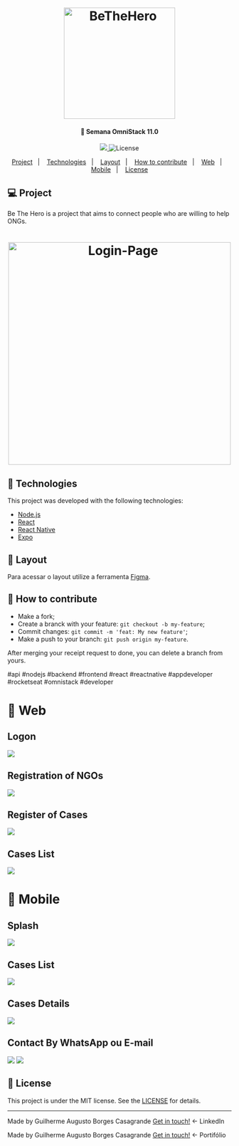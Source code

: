 <h1 align="center">
    <img alt="BeTheHero" title="#BeTheHero" src="assets_readme/logo.svg" width="250px" />
</h1>

<h4 align="center"> 
🚀 Semana OmniStack 11.0
</h4>
<p align="center">
<a aria-label="Completed" href="https://rocketseat.com.br/week-10/aulas#4">
    <img src="https://img.shields.io/badge/OmniStack-done-green?logo=data:image/png;base64,iVBORw0KGgoAAAANSUhEUgAAABAAAAAQCAMAAAAoLQ9TAAAALVBMVEVHcExxWsF0XMJzXMJxWcFsUsD///9jRrzY0u6Xh9Gsn9n39fyMecy0qd2bjNJWBT0WAAAABHRSTlMA2Do606wF2QAAAGlJREFUGJVdj1cWwCAIBLEsRU3uf9xobDH8+GZwUYi8i6ucJwrxKE+7D0G9Q4vlYqtmCSjndr4CgCgzlyFgfKfKCVO0LrPKjmiqMxGXkJwNnXskqWG+1oSM+BSwD8f29YLNjvx/OQrn+g99oQSoNmt3PgAAAABJRU5ErkJggg=="></img>
  </a>
  <img alt="License" src="https://img.shields.io/badge/license-MIT-brightgreen">
</p>
<p align="center">
  <a href="#-project">Project</a>&nbsp;&nbsp;&nbsp;|&nbsp;&nbsp;&nbsp;
  <a href="#rocket-Technologies">Technologies</a>&nbsp;&nbsp;&nbsp;|&nbsp;&nbsp;&nbsp;
  <a href="#-layout">Layout</a>&nbsp;&nbsp;&nbsp;|&nbsp;&nbsp;&nbsp;
  <a href="#-how-to-contribute">How to contribute</a>&nbsp;&nbsp;&nbsp;|&nbsp;&nbsp;&nbsp;
  <a href="#rocket-web">Web</a>&nbsp;&nbsp;&nbsp;|&nbsp;&nbsp;&nbsp;
  <a href="#rocket-mobile">Mobile</a>&nbsp;&nbsp;&nbsp;|&nbsp;&nbsp;&nbsp;
  <a href="#memo-license">License</a>
</p>

## 💻 Project

Be The Hero is a project that aims to connect people who are willing to help ONGs.

<h1 align="center">
    <img alt="Login-Page" title="Login-Page" src=assets_readme/preview.jpg width="500px" />
</h1>

## :rocket: Technologies

This project was developed with the following technologies:

- [Node.js](https://nodejs.org/en/)
- [React](https://reactjs.org)
- [React Native](https://facebook.github.io/react-native/)
- [Expo](https://expo.io/)

## 🔖 Layout

Para acessar o layout utilize a ferramenta [Figma](https://www.figma.com/file/2C2yvw7jsCOGmaNUDftX9n/Be-The-Hero---OmniStack-11?node-id=0%3A1).

## 🤔 How to contribute

- Make a fork;
- Create a branck with your feature: `git checkout -b my-feature`;
- Commit changes: `git commit -m 'feat: My new feature'`;
- Make a push to your branch: `git push origin my-feature`.

After merging your receipt request to done, you can delete a branch from yours.

#api #nodejs #backend #frontend #react #reactnative #appdeveloper #rocketseat #omnistack #developer


# :rocket: Web

## Logon
<img src="assets_readme/BeTheHeroLogon.jpg"/>

## Registration of NGOs
<img src="assets_readme/BeTheHeroNewlogin1.jpg"/>

## Register of Cases
<img src="assets_readme/BeTheHeroNew.jpg"/>

## Cases List
<img src="assets_readme/BeTheHeroSession.jpg"/>

# :rocket: Mobile

## Splash
<img src="assets_readme/Screenshot_20.jpg"/>

## Cases List
<img src="assets_readme/Screenshot_21.jpg"/>

## Cases Details
<img src="assets_readme/Screenshot_22.jpg"/>

## Contact By WhatsApp ou E-mail
<img src="assets_readme/Screenshot_23.jpg"/>
<img src="assets_readme/printWhats.jpg"/>


## :memo: License

This project is under the MIT license. See the [LICENSE](LICENSE.md) for details.

---

Made by Guilherme Augusto Borges Casagrande [Get in touch!](https://www.linkedin.com/in/guilherme-augusto-borges-casagrande-771a27160/) <- LinkedIn

Made by Guilherme Augusto Borges Casagrande [Get in touch!](https://guilhermemag.github.io/) <- Portifólio




